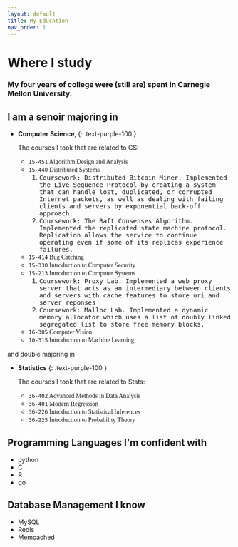```yaml
---
layout: default
title: My Education
nav_order: 1
---
```


# Where I study

### My four years of college ~~were~~ (still are) spent in Carnegie Mellon University. 
## I am a **senoir** majoring in
* **Computer Science**,
  {: .text-purple-100 }

  The courses I took that are related to CS:
  * <span style="font-family:Menlo;">```15-451``` Algorithm Design and Analysis</span>
  * <span style="font-family:Menlo;">```15-440``` Distributed Systems</span>
    1. <span style="font-family:Monospace;">Coursework: Distributed Bitcoin Miner. Implemented the Live Sequence Protocol by creating a system that can handle lost, duplicated, or corrupted Internet packets, as well as dealing with failing clients and servers by exponential back-off approach.</span>
    1. <span style="font-family:Monospace;">Coursework: The Raft Consenses Algorithm. Implemented the replicated state machine protocol. Replication allows the service to continue operating even if some of its replicas experience failures.</span>
  * <span style="font-family:Menlo;">```15-414``` Bug Catching</span>
  * <span style="font-family:Menlo;">```15-330``` Introduction to Computer Security</span>
  * <span style="font-family:Menlo;">```15-213``` Introduction to Computer Systems</span>
    1. <span style="font-family:Monospace;">Coursework: Proxy Lab. Implemented a web proxy server that acts as an intermediary between clients and servers with cache features to store uri and server reponses</span>
    1. <span style="font-family:Monospace;">Coursework: Malloc Lab. Implemented a dynamic memory allocator which uses a list of doubly linked segregated list to store free memory blocks.</span>
  * <span style="font-family:Menlo;">```16-385``` Computer Vision</span>
  * <span style="font-family:Menlo;">```10-315``` Introduction to Machine Learning</span>

and double majoring in 
* **Statistics**
  {: .text-purple-100 }
  
  The courses I took that are related to Stats:
  * <span style="font-family:Menlo;">```36-402``` Advanced Methods in Data Analysis</span>
  * <span style="font-family:Menlo;">```36-401``` Modern Regression</span>
  * <span style="font-family:Menlo;">```36-226``` Introduction to Statistical Inferences</span>
  * <span style="font-family:Menlo;">```36-225``` Introduction to Probability Theory</span>

## Programming Languages I'm confident with
* python
* C
* R
* go

## Database Management I know
* MySQL
* Redis
* Memcached
